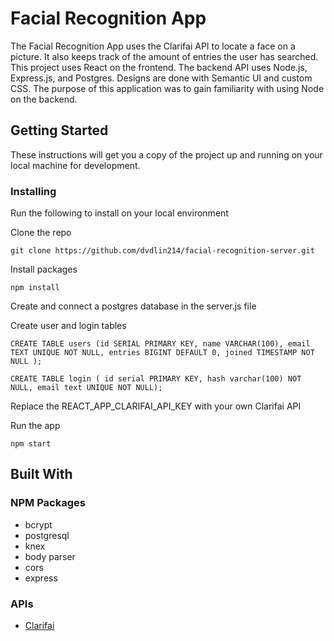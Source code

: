# Facial Recognition App

The Facial Recognition App uses the Clarifai API to locate a face on a picture. It also keeps track of the amount of entries the user has searched. This project uses React on the frontend. The backend API uses Node.js, Express.js, and Postgres. Designs are done with Semantic UI and custom CSS. The purpose of this application was to gain familiarity with using Node on the backend. 

## Getting Started

These instructions will get you a copy of the project up and running on your local machine for development. 

### Installing

Run the following to install on your local environment


Clone the repo
```
git clone https://github.com/dvdlin214/facial-recognition-server.git
```


Install packages
```
npm install
```

Create and connect a postgres database in the server.js file

Create user and login tables
```
CREATE TABLE users (id SERIAL PRIMARY KEY, name VARCHAR(100), email TEXT UNIQUE NOT NULL, entries BIGINT DEFAULT 0, joined TIMESTAMP NOT NULL );
```
```
CREATE TABLE login ( id serial PRIMARY KEY, hash varchar(100) NOT NULL, email text UNIQUE NOT NULL);
```

Replace the REACT_APP_CLARIFAI_API_KEY with your own Clarifai API

Run the app
```
npm start
```


## Built With

### NPM Packages
- bcrypt
- postgresql
- knex
- body parser
- cors
- express

### APIs
- [Clarifai](https://www.clarifai.com/)

